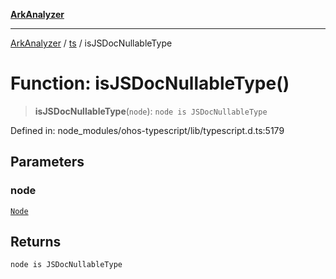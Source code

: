 [**ArkAnalyzer**](../../../../README.md)

***

[ArkAnalyzer](../../../../globals.md) / [ts](../README.md) / isJSDocNullableType

# Function: isJSDocNullableType()

> **isJSDocNullableType**(`node`): `node is JSDocNullableType`

Defined in: node\_modules/ohos-typescript/lib/typescript.d.ts:5179

## Parameters

### node

[`Node`](../interfaces/Node.md)

## Returns

`node is JSDocNullableType`
